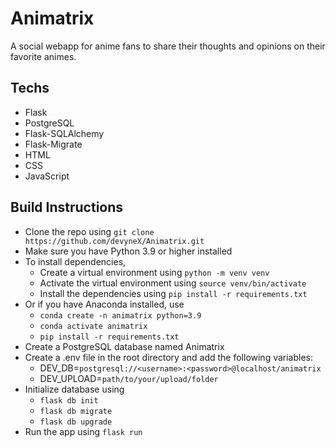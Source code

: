 # Animatrix

A social webapp for anime fans to share their thoughts and opinions on their favorite animes.

## Techs
- Flask
- PostgreSQL
- Flask-SQLAlchemy
- Flask-Migrate
- HTML
- CSS
- JavaScript


## Build Instructions
- Clone the repo using ```git clone https://github.com/devyneX/Animatrix.git```
- Make sure you have Python 3.9 or higher installed
- To install dependencies,
    - Create a virtual environment using ```python -m venv venv```
    - Activate the virtual environment using ```source venv/bin/activate```
    - Install the dependencies using ```pip install -r requirements.txt```
- Or if you have Anaconda installed, use
    - ```conda create -n animatrix python=3.9```
    - ```conda activate animatrix```
    - ```pip install -r requirements.txt```
- Create a PostgreSQL database named Animatrix
- Create a .env file in the root directory and add the following variables:
    - DEV_DB=`postgresql://<username>:<password>@localhost/animatrix`
    - DEV_UPLOAD=`path/to/your/upload/folder`
- Initialize database using 
    - ```flask db init```
    - ```flask db migrate```
    - ```flask db upgrade```
- Run the app using ```flask run```
